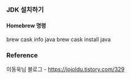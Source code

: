 ### JDK 설치하기

#### Homebrew 명령
brew cask info java
brew cask install java

### Reference
이동욱님 블로그 - https://jojoldu.tistory.com/329
